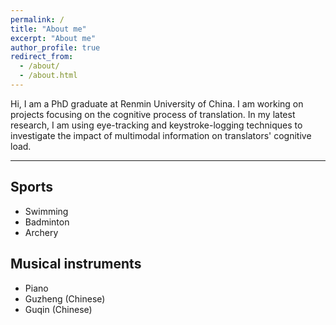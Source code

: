 ```yaml
---
permalink: /
title: "About me"
excerpt: "About me"
author_profile: true
redirect_from: 
  - /about/
  - /about.html
---
```


Hi, I am a PhD graduate at Renmin University of China. I am working on projects focusing on the cognitive process of translation. In my latest research, I am using eye-tracking and keystroke-logging techniques to investigate the impact of multimodal information on translators' cognitive load.

---

## Sports
- Swimming
- Badminton
- Archery

## Musical instruments
- Piano
- Guzheng (Chinese)
- Guqin (Chinese)

